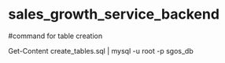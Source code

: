 # sales_growth_service_backend

#command for table creation


 Get-Content create_tables.sql | mysql -u root -p sgos_db
